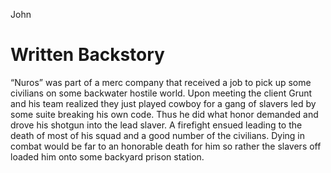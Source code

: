 John

# Written Backstory

“Nuros” was part of a merc company that received a job to pick up some civilians on some backwater hostile world. Upon meeting the client Grunt and his team realized they just played cowboy for a gang of slavers led by some suite breaking his own code. Thus he did what honor demanded and drove his shotgun into the lead slaver. A firefight ensued leading to the death of most of his squad and a good number of the civilians. Dying in combat would be far to an honorable death for him so rather the slavers off loaded him onto some backyard prison station.